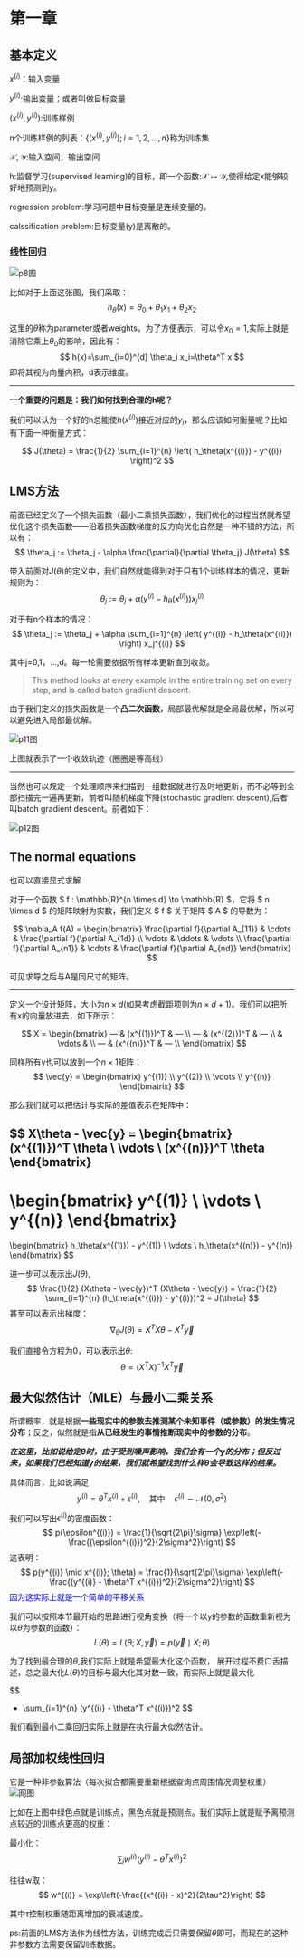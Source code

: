 # 第一章

## 基本定义
$x^{(i)}$：输入变量

$y^{(i)}$:输出变量；或者叫做目标变量

$(x^{(i)} ,y^{(i)})$:训练样例

n个训练样例的列表：$\{(x^{(i)} ,y^{(i)});i=1,2,...,n\}$称为训练集

$\mathcal{X},\mathcal{Y}$:输入空间，输出空间

h:监督学习(supervised learning)的目标，即一个函数:$\mathcal{X}\mapsto \mathcal{Y}$,使得给定x能够较好地预测到y。

regression problem:学习问题中目标变量是连续变量的。

calssification problem:目标变量(y)是离散的。

### 线性回归

![p8图](./pic/1.png)

比如对于上面这张图，我们采取：
$$
h_\theta(x)=\theta_0+\theta_1 x_1+\theta_2 x_2
$$

这里的$\theta$称为parameter或者weights。为了方便表示，可以令$x_0=1$,实际上就是消除它乘上$\theta_0$的影响，因此有：
$$
h(x)=\sum_{i=0}^{d} \theta_i x_i=\theta^T x
$$
即将其视为向量内积，d表示维度。

---
**一个重要的问题是：我们如何找到合理的h呢？**

我们可以认为一个好的h总能使$h(x^{(i)})$接近对应的$y_i$，那么应该如何衡量呢？比如有下面一种衡量方式：

$$
J(\theta) = \frac{1}{2} \sum_{i=1}^{n} \left( h_\theta(x^{(i)}) - y^{(i)} \right)^2
$$


## LMS方法

前面已经定义了一个损失函数（最小二乘损失函数），我们优化的过程当然就希望优化这个损失函数——沿着损失函数梯度的反方向优化自然是一种不错的方法，所以有：
$$
\theta_j := \theta_j - \alpha \frac{\partial}{\partial \theta_j} J(\theta)
$$

带入前面对$J(\theta)$的定义中，我们自然就能得到对于只有1个训练样本的情况，更新规则为：
$$
\theta_j := \theta_j + \alpha \left( y^{(i)} - h_\theta(x^{(i)}) \right) x_j^{(i)}
$$

对于有n个样本的情况：
$$
\theta_j := \theta_j + \alpha \sum_{i=1}^{n} \left( y^{(i)} - h_\theta(x^{(i)}) \right) x_j^{(i)}
$$

其中j=0,1，...,d。每一轮需要依据所有样本更新直到收敛。

>  This method looks
at every example in the entire training set on every step, and is called batch
gradient descent.

由于我们定义的损失函数是一个**凸二次函数**，局部最优解就是全局最优解，所以可以避免进入局部最优解。

![p11图](./pic/2.png)

上图就表示了一个收敛轨迹（圈圈是等高线）

---

当然也可以规定一个处理顺序来扫描到一组数据就进行及时地更新，而不必等到全部扫描完一遍再更新，前者叫随机梯度下降(stochastic gradient descent),后者叫batch gradient descent。前者如下：

![p12图](./pic/3.png)

## The normal equations

也可以直接显式求解

对于一个函数 $ f : \mathbb{R}^{n \times d} \to \mathbb{R} $，它将 $ n \times d $ 的矩阵映射为实数，我们定义 $ f $ 关于矩阵 $ A $ 的导数为：

$$
\nabla_A f(A) =
\begin{bmatrix}
\frac{\partial f}{\partial A_{11}} & \cdots & \frac{\partial f}{\partial A_{1d}} \\
\vdots & \ddots & \vdots \\
\frac{\partial f}{\partial A_{n1}} & \cdots & \frac{\partial f}{\partial A_{nd}}
\end{bmatrix}
$$

可见求导之后与A是同尺寸的矩阵。

---

定义一个设计矩阵，大小为$n \times d$(如果考虑截距项则为$n \times d+1$)。我们可以把所有x的向量放进去，如下所示：

$$
X =
\begin{bmatrix}
— & (x^{(1)})^T & — \\
— & (x^{(2)})^T & — \\
    & \vdots & \\
— & (x^{(n)})^T & — \\
\end{bmatrix}
$$

同样所有y也可以放到一个$n \times 1$矩阵：
$$
\vec{y} =
\begin{bmatrix}
y^{(1)} \\
y^{(2)} \\
\vdots \\
y^{(n)}
\end{bmatrix}
$$

那么我们就可以把估计与实际的差值表示在矩阵中：

$$
X\theta - \vec{y} =
\begin{bmatrix}
(x^{(1)})^T \theta \\
\vdots \\
(x^{(n)})^T \theta
\end{bmatrix}
-
\begin{bmatrix}
y^{(1)} \\
\vdots \\
y^{(n)}
\end{bmatrix}
=
\begin{bmatrix}
h_\theta(x^{(1)}) - y^{(1)} \\
\vdots \\
h_\theta(x^{(n)}) - y^{(n)}
\end{bmatrix}
$$

进一步可以表示出$J(\theta)$,
$$
\frac{1}{2} (X\theta - \vec{y})^T (X\theta - \vec{y}) = \frac{1}{2} \sum_{i=1}^{n} (h_\theta(x^{(i)}) - y^{(i)})^2 = J(\theta)
$$
甚至可以表示出梯度：
$$
\nabla_{\theta} J(\theta)=X^TX\theta-X^T\vec{y}
$$

我们直接令方程为0，可以表示出$\theta$:
$$
\theta = (X^T X)^{-1} X^T \vec{y}
$$

## 最大似然估计（MLE）与最小二乘关系

所谓概率，就是根据**一些现实中的参数去推测某个未知事件（或参数）的发生情况分布**；反之，似然就是指**从已经发生的事情推断现实中的参数的分布**。

***在这里，比如说给定$\theta$时，由于受到噪声影响，我们会有一个y的分布；但反过来，如果我们已经知道y的结果，我们就希望找到什么样$\theta$会导致这样的结果。***

具体而言，比如说满足
$$
y^{(i)} = \theta^T x^{(i)} + \epsilon^{(i)}, \quad \text{其中} \quad \epsilon^{(i)} \sim \mathcal{N}(0, \sigma^2)
$$

我们可以写出$\epsilon^{(i)}$的密度函数：
$$
p(\epsilon^{(i)}) = \frac{1}{\sqrt{2\pi}\sigma} \exp\left(-\frac{(\epsilon^{(i)})^2}{2\sigma^2}\right)
$$
这表明：
$$
p(y^{(i)} \mid x^{(i)}; \theta) = \frac{1}{\sqrt{2\pi}\sigma} \exp\left(-\frac{(y^{(i)} - \theta^T x^{(i)})^2}{2\sigma^2}\right)
$$
<span style="color: blue;">因为这实际上就是一个简单的平移关系</span>

我们可以按照本节最开始的思路进行视角变换（将一个以y的参数的函数重新视为以$\theta$为参数的函数）：
$$
L(\theta) = L(\theta; X, \vec{y}) = p(\vec{y} \mid X; \theta)
$$

为了找到最合理的$\theta$,我们实际上就是希望最大化这个函数，
展开过程不费口舌描述，总之最大化$L(\theta)$的目标与最大化其对数一致，而实际上就是最大化

$$
- \sum_{i=1}^{n} (y^{(i)} - \theta^T x^{(i)})^2
$$

我们看到最小二乘回归实际上就是在执行最大似然估计。

## 局部加权线性回归

它是一种非参数算法（每次拟合都需要重新根据查询点周围情况调整权重）
![网图](./pic/4.png)

比如在上图中绿色点就是训练点，黑色点就是预测点。我们实际上就是赋予离预测点较近的训练点更高的权重：

最小化：
$$ 
\sum_i w^{(i)} (y^{(i)} - \theta^T x^{(i)})^2
$$

往往w取：
$$
w^{(i)} = \exp\left(-\frac{(x^{(i)} - x)^2}{2\tau^2}\right)
$$

其中$\tau$控制权重随距离增加的衰减速度。

ps:前面的LMS方法作为线性方法，训练完成后只需要保留$\theta$即可，而现在的这种非参数方法需要保留训练数据。
